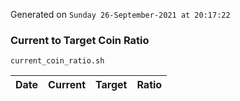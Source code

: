 Generated on `Sunday 26-September-2021 at 20:17:22`

### Current to Target Coin Ratio
`current_coin_ratio.sh`

Date|Current|Target|Ratio
---|---|---|---
